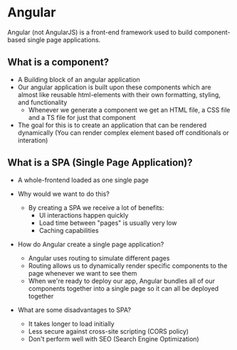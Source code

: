 # Angular

Angular (not AngularJS) is a front-end framework used to build component-based single page applications.

## What is a component?
- A Building block of an angular application
- Our angular application is built upon these components which are almost like reusable html-elements with their own formatting, styling, and functionality
    - Whenever we generate a component we get an HTML file, a CSS file and a TS file for just that component
- The goal for this is to create an application that can be rendered dynamically (You can render complex element based off conditionals or interation)

## What is a SPA (Single Page Application)?

- A whole-frontend loaded as one single page
- Why would we want to do this?
    - By creating a SPA we receive a lot of benefits:
        - UI interactions happen quickly
        - Load time between "pages" is usually very low
        - Caching capabilities
    
- How do Angular create a single page application?
    - Angular uses routing to simulate different pages
    - Routing allows us to dynamically render specific components to the page whenever we want to see them
    - When we're ready to deploy our app, Angular bundles all of our components together into a single page so it can all be deployed together

- What are some disadvantages to SPA?
    - It takes longer to load initially
    - Less secure against cross-site scripting (CORS policy)
    - Don't perform well with SEO (Search Engine Optimization)

    